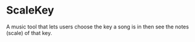 # ScaleKey
A music tool that lets users choose the key a song is in then see the notes  (scale) of that key.
